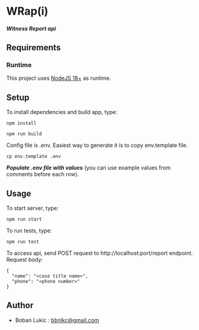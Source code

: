 # WRap(i)
##### Witness Report api


## Requirements

### Runtime

This project uses [NodeJS 18+][download_nodejs] as runtime.


## Setup

To install dependencies and build app, type:
```
npm install

npm run build
```
Config file is .env. Easiest way to generate it is to copy env.template file.
```
cp env.template .env
```
***Populate .env file with values*** (you can use example values from comments before each row).
## Usage
To start server, type:
```
npm run start
```
To run tests, type:
```
npm run test
```
To access api, send POST request to http://localhost:port/report endpoint.
Request body:
```
{
  "name": "<case title name>",
  "phone": "<phone number>"
}
```
## Author
 - Boban Lukic : bbnlkc@gmail.com

[download_nodejs]: https://nodejs.org/en/download/current/
